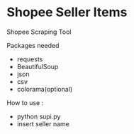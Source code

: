 # Shopee Seller Items
Shopee Scraping Tool

Packages needed
- requests
- BeautifulSoup
- json
- csv
- colorama(optional)

How to use :
- python supi.py
- insert seller name
